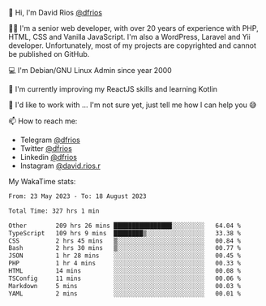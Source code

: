 👋 Hi, I'm David Rios [@dfrios](https://github.com/dfrios)

👨‍💻 I'm a senior web developer, with over 20 years of experience with PHP, HTML, CSS and Vanilla JavaScript. I'm also a WordPress, Laravel and Yii developer. Unfortunately, most of my projects are copyrighted and cannot be published on GitHub.

💻 I'm Debian/GNU Linux Admin since year 2000

🌱 I'm currently improving my ReactJS skills and learning Kotlin

💞️ I'd like to work with ... I'm not sure yet, just tell me how I can help you 😅


📫 How to reach me:
* Telegram [@dfrios](https://t.me/dfrios)
* Twitter [@dfrios](https://twitter.com/dfrios)
* Linkedin [@dfrios](https://linkedin.com/in/dfrios)
* Instagram [@david.rios.r](https://instagram.com/david.rios.r)



My WakaTime stats:
<!--START_SECTION:waka-->

```txt
From: 23 May 2023 - To: 18 August 2023

Total Time: 327 hrs 1 min

Other        209 hrs 26 mins ████████████████░░░░░░░░░   64.04 %
TypeScript   109 hrs 9 mins  ████████▒░░░░░░░░░░░░░░░░   33.38 %
CSS          2 hrs 45 mins   ▒░░░░░░░░░░░░░░░░░░░░░░░░   00.84 %
Bash         2 hrs 30 mins   ▒░░░░░░░░░░░░░░░░░░░░░░░░   00.77 %
JSON         1 hr 28 mins    ░░░░░░░░░░░░░░░░░░░░░░░░░   00.45 %
PHP          1 hr 4 mins     ░░░░░░░░░░░░░░░░░░░░░░░░░   00.33 %
HTML         14 mins         ░░░░░░░░░░░░░░░░░░░░░░░░░   00.08 %
TSConfig     11 mins         ░░░░░░░░░░░░░░░░░░░░░░░░░   00.06 %
Markdown     5 mins          ░░░░░░░░░░░░░░░░░░░░░░░░░   00.03 %
YAML         2 mins          ░░░░░░░░░░░░░░░░░░░░░░░░░   00.01 %
```

<!--END_SECTION:waka-->
